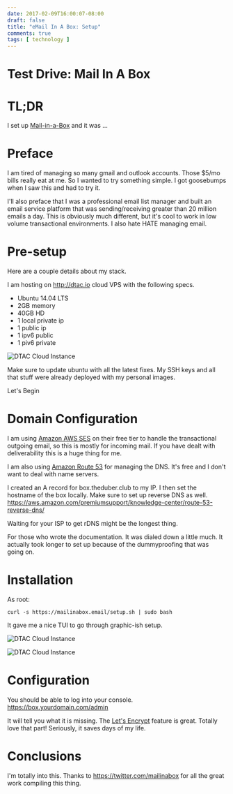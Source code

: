 ```yaml
---
date: 2017-02-09T16:00:07-08:00
draft: false
title: "eMail In A Box: Setup"
comments: true
tags: [ technology ]
---
```


# Test Drive: Mail In A Box

# TL;DR

I set up [Mail-in-a-Box](https://mailinabox.email/) and it was ...

# Preface


I am tired of managing so many gmail and outlook accounts. Those $5/mo bills really eat at me. So I wanted to try something simple. I got goosebumps when I saw this and had to try it.

I'll also preface that I was a professional email list manager and built an email service platform that was sending/receiving greater than 20 million emails a day. This is obviously much different, but it's cool to work in low volume transactional environments. I also hate HATE managing email.


# Pre-setup

Here are a couple details about my stack.

I am hosting on http://dtac.io cloud VPS with the following specs.

- Ubuntu 14.04 LTS
- 2GB memory
- 40GB HD
- 1 local private ip
- 1 public ip
- 1 ipv6 public
- 1 piv6 private


![DTAC Cloud Instance](/images/mib1.png)

Make sure to update ubuntu with all the latest fixes. My SSH keys and all that stuff were already deployed with my personal images.

Let's Begin

# Domain Configuration


I am using [Amazon AWS SES](https://aws.amazon.com/ses/) on their free tier to handle the transactional outgoing email, so this is mostly for incoming mail. If you have dealt with deliverability this is a huge thing for me.

I am also using [Amazon Route 53](https://aws.amazon.com/route53/) for managing the DNS. It's free and I don't want to deal with name servers.

I created an A record for box.theduber.club to my IP. I then set the hostname of the box locally. Make sure to set up reverse DNS as well. https://aws.amazon.com/premiumsupport/knowledge-center/route-53-reverse-dns/

Waiting for your ISP to get rDNS might be the longest thing.

For those who wrote the documentation. It was dialed down a little much. It actually took longer to set up because of the dummyproofing that was going on.

# Installation

As root:

    curl -s https://mailinabox.email/setup.sh | sudo bash

It gave me a nice TUI to go through graphic-ish setup.

![DTAC Cloud Instance](/images/mib2.png)

![DTAC Cloud Instance](/images/mib3.png)

# Configuration


You should be able to log into your console. https://box.yourdomain.com/admin


It will tell you what it is missing. The [Let's Encrypt](https://letsencrypt.org/) feature is great. Totally love that part! Seriously, it saves days of my life.


# Conclusions

I'm totally into this. Thanks to https://twitter.com/mailinabox for all the great work compiling this thing.
